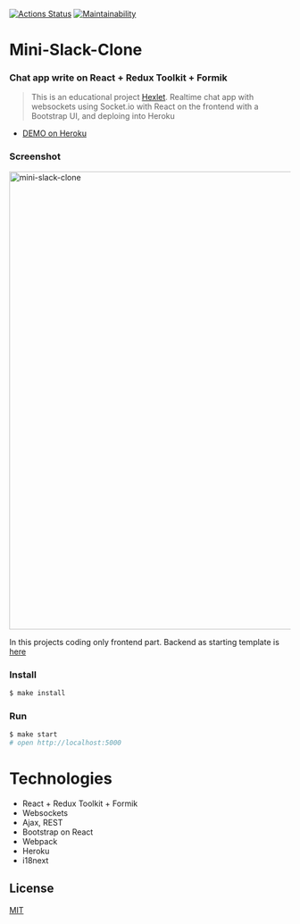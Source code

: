 [![Actions Status](https://github.com/voitd/frontend-project-lvl4/workflows/slack-like-chat-ci/badge.svg)](https://github.com/voitd/frontend-project-lvl4/actions?query=workflow%3A"slack-like-chat-ci")
[![Maintainability](https://api.codeclimate.com/v1/badges/3e8a891f7c8e7ce9f602/maintainability)](https://codeclimate.com/github/voitd/frontend-project-lvl4/maintainability)

# Mini-Slack-Clone

### Chat app write on React + Redux Toolkit + Formik

> This is an educational project [Hexlet](https://ru.hexlet.io/pages/about?utm_source=github&utm_medium=link&utm_campaign=webpack-package).
> Realtime chat app with websockets using Socket.io with React on the frontend with a Bootstrap UI, and
> deploing into Heroku

- [DEMO on Heroku](https://afternoon-woodland-62064.herokuapp.com/)


###  Screenshot

<img width="820" alt="mini-slack-clone" src="https://user-images.githubusercontent.com/60138143/88957488-9a667a00-d2a7-11ea-9875-71be31802e6e.png">

In this projects coding only frontend part. Backend as starting template is [here](https://github.com/hexlet-components/projects-frontend-l4-server)

### Install

```sh
$ make install
```

### Run

```sh
$ make start
# open http://localhost:5000
```

# Technologies

- React + Redux Toolkit + Formik
- Websockets
- Ajax, REST
- Bootstrap on React
- Webpack
- Heroku
- i18next

## License

[MIT](https://choosealicense.com/licenses/mit/)
